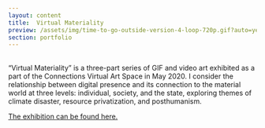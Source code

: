 ```yaml
---
layout: content
title:  Virtual Materiality
preview: /assets/img/time-to-go-outside-version-4-loop-720p.gif?auto=yes
section: portfolio
---
```


<!-- <div style="padding:56.31% 0 0 0;position:relative;"><iframe src="https://player.vimeo.com/video/326200777" style="position:absolute;top:0;left:0;width:100%;height:100%;" frameborder="0" allow="autoplay; fullscreen" allowfullscreen></iframe></div><script src="https://player.vimeo.com/api/player.js"></script> -->

<!-- <img src="assets\img\CybermimeticsPoster.jpg" alt="Event Poster"> -->

<br>
“Virtual Materiality” is a three-part series of GIF and video art exhibited as a part of the Connections Virtual Art Space in May 2020. I consider the relationship between digital presence and its connection to the material world at three levels: individual, society, and the state, exploring themes of climate disaster, resource privatization, and posthumanism.

<a href="https://www.connectionsartspace.com/virtual-materiality">The exhibition can be found here.</a>
